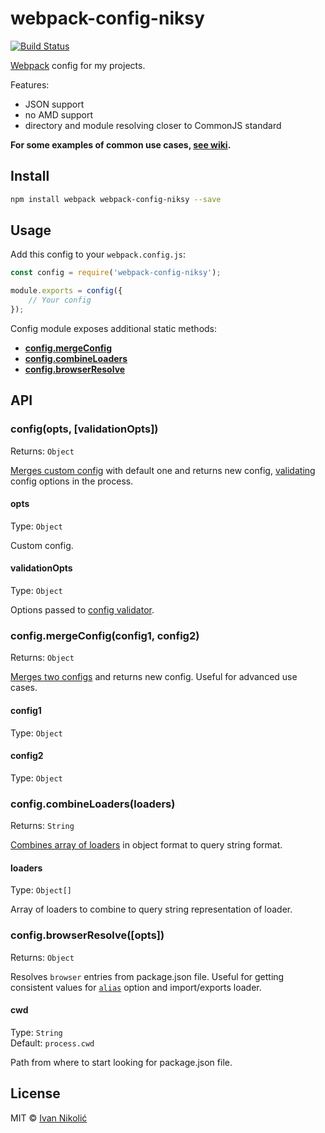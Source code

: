 # webpack-config-niksy

[![Build Status][ci-img]][ci]

[Webpack][webpack] config for my projects.

Features:

* JSON support
* no AMD support
* directory and module resolving closer to CommonJS standard

**For some examples of common use cases, [see wiki][wiki].**

## Install

```sh
npm install webpack webpack-config-niksy --save
```

## Usage

Add this config to your `webpack.config.js`:

```js
const config = require('webpack-config-niksy');

module.exports = config({
	// Your config
});
```

Config module exposes additional static methods:

* [**config.mergeConfig**](#configmergeconfigconfig1-config2)
* [**config.combineLoaders**](#configcombineloadersloaders)
* [**config.browserResolve**](#configbrowserresolveopts)

## API

### config(opts, [validationOpts])

Returns: `Object`

[Merges custom config][webpack-merge] with default one and returns new config, [validating][webpack-validator] config options in the process.

#### opts

Type: `Object`

Custom config.

#### validationOpts

Type: `Object`

Options passed to [config validator][webpack-validator].

### config.mergeConfig(config1, config2)

Returns: `Object`

[Merges two configs][webpack-merge] and returns new config. Useful for advanced use cases.

#### config1

Type: `Object`

#### config2

Type: `Object`

### config.combineLoaders(loaders)

Returns: `String`

[Combines array of loaders][webpack-combine-loaders] in object format to query string format.

#### loaders

Type: `Object[]`

Array of loaders to combine to query string representation of loader.

### config.browserResolve([opts])

Returns: `Object`

Resolves `browser` entries from package.json file. Useful for getting consistent values for [`alias`][webpack-resolve-alias] option and import/exports loader.

#### cwd

Type: `String`  
Default: `process.cwd`

Path from where to start looking for package.json file.

## License

MIT © [Ivan Nikolić](http://ivannikolic.com)

[ci]: https://travis-ci.org/niksy/webpack-config-niksy
[ci-img]: https://img.shields.io/travis/niksy/webpack-config-niksy.svg
[webpack]: https://webpack.github.io/
[webpack-merge]: https://github.com/survivejs/webpack-merge
[webpack-validator]: https://github.com/js-dxtools/webpack-validator
[webpack-combine-loaders]: https://github.com/jsdf/webpack-combine-loaders
[webpack-resolve-alias]: https://webpack.github.io/docs/configuration.html#resolve-alias
[wiki]: https://github.com/niksy/webpack-config-niksy/wiki
